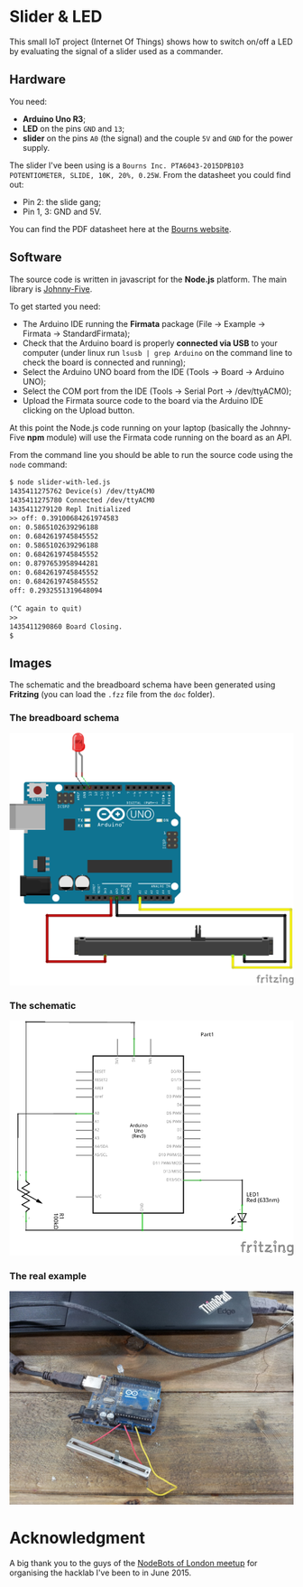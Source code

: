 # Slider & LED

This small IoT project (Internet Of Things) shows how to switch on/off a LED by evaluating the signal of a slider used as a commander.

## Hardware

You need:
- __Arduino Uno R3__;
- __LED__ on the pins `GND` and `13`;
- __slider__ on the pins `A0` (the signal) and the couple `5V` and `GND` for the power supply.

The slider I've been using is a `Bourns Inc. PTA6043-2015DPB103 POTENTIOMETER, SLIDE, 10K, 20%, 0.25W`. From the datasheet you could find out:
- Pin 2: the slide gang;
- Pin 1, 3: GND and 5V.

You can find the PDF datasheet here at the [Bourns website](http://www.bourns.com/data/global/pdfs/pta.pdf). 

## Software

The source code is written in javascript for the __Node.js__ platform. The main library is [Johnny-Five](http://johnny-five.io).

To get started you need:
* The Arduino IDE running the __Firmata__ package (File -> Example -> Firmata -> StandardFirmata);
* Check that the Arduino board is properly __connected via USB__ to your computer (under linux run `lsusb | grep Arduino` on the command line to check the board is connected and running);
* Select the Arduino UNO board from the IDE (Tools -> Board -> Arduino UNO);
* Select the COM port from the IDE (Tools -> Serial Port -> /dev/ttyACM0);
* Upload the Firmata source code to the board via the Arduino IDE clicking on the Upload button.

At this point the Node.js code running on your laptop (basically the Johnny-Five __npm__ module) will use the Firmata code running on the board as an API.

From the command line you should be able to run the source code using the `node` command:
```
$ node slider-with-led.js 
1435411275762 Device(s) /dev/ttyACM0 
1435411275780 Connected /dev/ttyACM0 
1435411279120 Repl Initialized 
>> off: 0.39100684261974583
on: 0.5865102639296188
on: 0.6842619745845552
on: 0.5865102639296188
on: 0.6842619745845552
on: 0.8797653958944281
on: 0.6842619745845552
on: 0.6842619745845552
off: 0.2932551319648094

(^C again to quit)
>> 
1435411290860 Board Closing. 
$
```

## Images

The schematic and the breadboard schema have been generated using __Fritzing__ (you can load the `.fzz` file from the `doc` folder).

### The breadboard schema
![Breadboard schema](/doc/ArduinoUno_Slider_LED_bb.png)

### The schematic
![Schematic](/doc/ArduinoUno_Slider_LED_schem.png)

### The real example
![Real picture](/doc/ArduinoUno_Slider_LED.jpg)


# Acknowledgment

A big thank you to the guys of the [NodeBots of London meetup](http://www.meetup.com/NodeBots-of-London) for organising the hacklab I've been to in June 2015.